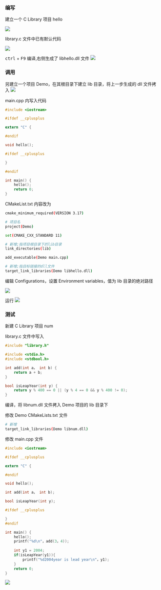 <!--
 * @Description: 
 * @Version: 1.0
 * @Author: DaLao
 * @Email: dalao_li@163.com
 * @Date: 2022-02-13 19:00:24
 * @LastEditors: dalao
 * @LastEditTime: 2022-04-04 02:01:36
-->

### 编写

建立一个 C Library 项目 hello

![](https://cdn.hurra.ltd/img/20201028180820.png)

library.c 文件中已有默认代码

![](https://cdn.hurra.ltd/img/20201028181141.png)

<kbd>ctrl</kbd> + <kbd>F9</kbd> 编译,右侧生成了 libhello.dll 文件
![](https://cdn.hurra.ltd/img/20201028181058.png)


### 调用

另建立一个项目 Demo，在其根目录下建立 lib 目录，将上一步生成的 dll 文件拷入
![](https://cdn.hurra.ltd/img/20201028182033.png)

main.cpp 内写入代码

```c
#include <iostream>

#ifdef __cplusplus

extern "C" {

#endif

void hello();

#ifdef __cplusplus

}

#endif

int main() {
    hello();
    return 0;
}
```

CMakeList.txt 内容改为

```sh
cmake_minimum_required(VERSION 3.17)

# 项目名
project(Demo)

set(CMAKE_CXX_STANDARD 11)

# 新增;指项目根目录下的lib目录
link_directories(lib)

add_executable(Demo main.cpp)

# 新增;指目标链接的dll文件
target_link_libraries(Demo libhello.dll)
```
编辑 Configurations，设置 Environment variables，值为 lib 目录的绝对路径

![](https://cdn.hurra.ltd/img/20201028184033.png)

运行
![](https://cdn.hurra.ltd/img/20201028184425.png)


### 测试

新建 C Library 项目 num

library.c 文件中写入

```c
#include "library.h"

#include <stdio.h>
#include <stdbool.h>

int add(int a， int b) {
    return a + b;
}

bool isLeapYear(int y) {
    return y % 400 == 0 || (y % 4 == 0 && y % 400 != 0);
}
```

编译，将 libnum.dll 文件拷入 Demo 项目的 lib 目录下

修改 Demo CMakeLists.txt 文件

```sh
# 新增
target_link_libraries(Demo libnum.dll)
```

修改 main.cpp 文件

```c
#include <iostream>

#ifdef __cplusplus

extern "C" {

#endif

void hello();

int add(int a， int b);

bool isLeapYear(int y);

#ifdef __cplusplus

}
#endif

int main() {
    hello();
    printf("%d\n"，add(3，4));
    
    int y1 = 2004;
    if(isLeapYear(y1)){
        printf("%d2004year is lead year\n"，y1);
    }
    return 0;
}
```

![](https://cdn.hurra.ltd/img/20201028194047.png)



